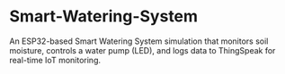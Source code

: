 # Smart-Watering-System
An ESP32-based Smart Watering System simulation that monitors soil moisture, controls a water pump (LED), and logs data to ThingSpeak for real-time IoT monitoring.

